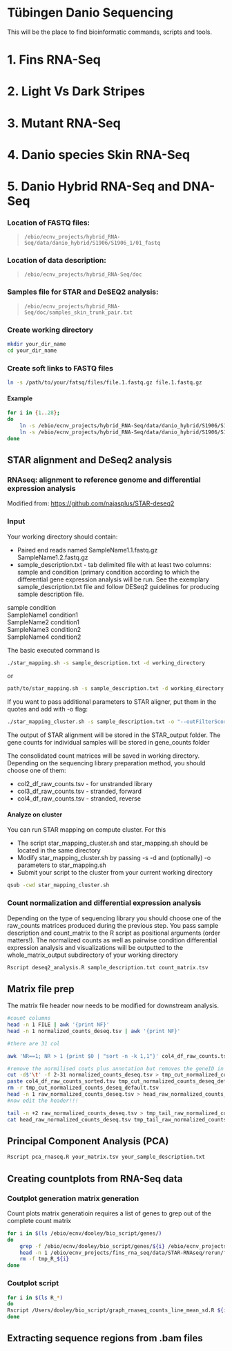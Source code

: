 # Tübingen Danio Sequencing 
This will be the place to find bioinformatic commands, scripts and tools.


# 1. Fins RNA-Seq
# 2. Light Vs Dark Stripes
# 3. Mutant RNA-Seq
# 4. Danio species Skin RNA-Seq
# 5. Danio Hybrid RNA-Seq and DNA-Seq
### Location of FASTQ files:
> `/ebio/ecnv_projects/hybrid_RNA-Seq/data/danio_hybrid/S1906/S1906_1/01_fastq`

### Location of data description:
> `/ebio/ecnv_projects/hybrid_RNA-Seq/doc`

### Samples file for STAR and DeSEQ2 analysis:
> `/ebio/ecnv_projects/hybrid_RNA-Seq/doc/samples_skin_trunk_pair.txt`

### Create working directory
```bash
mkdir your_dir_name
cd your_dir_name
```
### Create soft links to FASTQ files

```bash
ln -s /path/to/your/fatsq/files/file.1.fastq.gz file.1.fastq.gz
```

####	Example

```bash
for i in {1..28};
do
	ln -s /ebio/ecnv_projects/hybrid_RNA-Seq/data/danio_hybrid/S1906/S1906_1/01_fastq/S1906Nr${i}.1.fastq.gz S1906Nr${i}.1.fastq.gz
	ln -s /ebio/ecnv_projects/hybrid_RNA-Seq/data/danio_hybrid/S1906/S1906_1/01_fastq/S1906Nr${i}.2.fastq.gz S1906Nr${i}.2.fastq.gz
done
```


## STAR alignment and DeSeq2 analysis
### RNAseq: alignment to reference genome and differential expression analysis
Modified from:
https://github.com/najasplus/STAR-deseq2


### Input 
Your working directory should contain:
* Paired end reads named SampleName1.1.fastq.gz SampleName1.2.fastq.gz
* sample_description.txt - tab delimited file with at least two columns: sample and condition (primary condition according to which the differential gene expression analysis will be run. See the exemplary sample_description.txt file and follow DESeq2 guidelines for producing sample description file.

sample	condition<br/>
SampleName1	condition1<br/>
SampleName2	condition1<br/>
SampleName3	condition2<br/>
SampleName4	condition2<br/>

The basic executed command is 

```bash
./star_mapping.sh -s sample_description.txt -d working_directory
```
or
 ```bash
path/to/star_mapping.sh -s sample_description.txt -d working_directory
 ```

If you want to pass additional parameters to STAR aligner, put them in the quotes and add with -o flag:

``` bash
./star_mapping_cluster.sh -s sample_description.txt -o "--outFilterScoreMinOverLread 0.3" 
```

The output of STAR alignment will be stored in the STAR_output folder.
The gene counts for individual samples will be stored in gene_counts folder

The consolidated count matrices will be saved in working directory. Depending on the sequencing library preparation method, you should choose one of them:
* col2_df_raw_counts.tsv - for unstranded library
* col3_df_raw_counts.tsv - stranded, forward
* col4_df_raw_counts.tsv - stranded, reverse

#### Analyze on cluster
You can run STAR mapping on compute cluster. For this

* The script star_mapping_cluster.sh and star_mapping.sh should be located in the same directory
* Modify star_mapping_cluster.sh by passing -s -d and (optionally) -o parameters to star_mapping.sh
* Submit your script to the cluster from your current working directory

``` bash
qsub -cwd star_mapping_cluster.sh
```

### Count normalization and differential expression analysis

Depending on the type of sequencing library you should choose one of the raw_counts matrices produced during the previous step. You pass sample description and count_matrix to the R script as positional arguments (order matters!). The normalized counts as well as pairwise condition differential expression analysis and visualizations will be outputted to the whole_matrix_output subdirectory of your working directory

``` bash
Rscript deseq2_analysis.R sample_description.txt count_matrix.tsv
```

## Matrix file prep 
The matrix file header now needs to be modified for downstream analysis.
```bash
#count columns
head -n 1 FILE | awk '{print NF}'
head -n 1 normalized_counts_deseq.tsv | awk '{print NF}'

#there are 31 col

awk 'NR==1; NR > 1 {print $0 | "sort -n -k 1,1"}' col4_df_raw_counts.tsv > col4_df_raw_counts_sorted.tsv

#remove the normilised couts plus annotation but removes the geneID in col 1
cut -d$'\t' -f 2-31 normalized_counts_deseq.tsv > tmp_cut_normalized_counts_deseq_default.tsv
paste col4_df_raw_counts_sorted.tsv tmp_cut_normalized_counts_deseq_default.tsv > raw_normalized_counts_deseq.tsv
rm -r tmp_cut_normalized_counts_deseq_default.tsv
head -n 1 raw_normalized_counts_deseq.tsv > head_raw_normalized_counts_deseq.tsv
#now edit the header!!!

tail -n +2 raw_normalized_counts_deseq.tsv > tmp_tail_raw_normalized_counts_deseq.tsv
cat head_raw_normalized_counts_deseq.tsv tmp_tail_raw_normalized_counts_deseq.tsv > R_raw_normalized_counts_deseq.tsv
```


## Principal Component Analysis (PCA)
```bash
Rscript pca_rnaseq.R your_matrix.tsv your_sample_description.txt
```

##  Creating countplots from RNA-Seq data 


### Coutplot generation matrix generation
Count plots matrix generatioin requires a list of genes to grep out of the complete count matrix

```bash
for i in $(ls /ebio/ecnv/dooley/bio_script/genes/)
do
	grep -f /ebio/ecnv/dooley/bio_script/genes/${i} /ebio/ecnv_projects/fins_rna_seq/data/STAR-RNAseq/rerun/fastq/whole-matrix-output/R_DS_LS_default_counts_normalized_counts_deseq_default.tsv > tmp_R_${i}
	head -n 1 /ebio/ecnv_projects/fins_rna_seq/data/STAR-RNAseq/rerun/fastq/whole-matrix-output/R_DS_LS_default_counts_normalized_counts_deseq_default.tsv | cat - tmp_R_${i} > R_DS_LS_${i}
	rm -f tmp_R_${i}
done
```
### Coutplot script

```bash
for i in $(ls R_*)
do
Rscript /Users/dooley/bio_script/graph_rnaseq_counts_line_mean_sd.R ${i} /Users/dooley/Documents/Tuebingen/hybrid_RNA-Seq/samples_skin_trunk_pair_2.txt counts_line_${i}.pdf
done
```

##  Extracting sequence regions from .bam files


